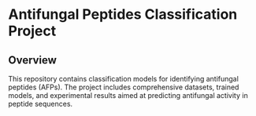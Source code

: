 # Antifungal Peptides Classification Project

## Overview

This repository contains classification models for identifying antifungal peptides (AFPs). The project includes comprehensive datasets, trained models, and experimental results aimed at predicting antifungal activity in peptide sequences.
